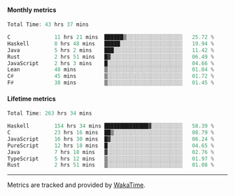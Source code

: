 #### Monthly metrics
<!--START_SECTION:wakamonthly-->

```asm
Total Time: 43 hrs 37 mins

C              11 hrs 21 mins  ██████▒░░░░░░░░░░░░░░░░░░   25.72 %
Haskell        8 hrs 48 mins   █████░░░░░░░░░░░░░░░░░░░░   19.94 %
Java           5 hrs 2 mins    ███░░░░░░░░░░░░░░░░░░░░░░   11.42 %
Rust           2 hrs 51 mins   █▓░░░░░░░░░░░░░░░░░░░░░░░   06.49 %
JavaScript     2 hrs 3 mins    █░░░░░░░░░░░░░░░░░░░░░░░░   04.66 %
Lean           48 mins         ▒░░░░░░░░░░░░░░░░░░░░░░░░   01.84 %
C#             45 mins         ▒░░░░░░░░░░░░░░░░░░░░░░░░   01.72 %
F#             38 mins         ▒░░░░░░░░░░░░░░░░░░░░░░░░   01.45 %
```

<!--END_SECTION:wakamonthly-->
#### Lifetime metrics
<!--START_SECTION:wakalifetime-->

```asm
Total Time: 263 hrs 34 mins

Haskell        154 hrs 34 mins ██████████████▓░░░░░░░░░░   58.39 %
C              23 hrs 16 mins  ██▒░░░░░░░░░░░░░░░░░░░░░░   08.79 %
JavaScript     16 hrs 30 mins  █▓░░░░░░░░░░░░░░░░░░░░░░░   06.24 %
PureScript     12 hrs 18 mins  █░░░░░░░░░░░░░░░░░░░░░░░░   04.65 %
Java           7 hrs 18 mins   ▓░░░░░░░░░░░░░░░░░░░░░░░░   02.76 %
TypeScript     5 hrs 12 mins   ▒░░░░░░░░░░░░░░░░░░░░░░░░   01.97 %
Rust           2 hrs 51 mins   ▒░░░░░░░░░░░░░░░░░░░░░░░░   01.08 %
```

<!--END_SECTION:wakalifetime-->

---

Metrics are tracked and provided by [WakaTime](https://github.com/athul/waka-readme).

